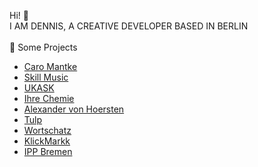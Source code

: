 Hi! 👋 
<br>
I AM DENNIS, A CREATIVE DEVELOPER BASED IN BERLIN
<br>
<br>
🌱 Some Projects
<ul> 
 <li><a href="https://www.caromantke.de/" target="_blank" rel="noopener noreferrer">Caro Mantke</a></li>
 <li><a href="https://skill-music.de/" target="_blank" rel="noopener noreferrer">Skill Music</a></li>
 <li><a href="https://taetigkeitsbericht-2023.aufarbeitungskommission.de" target="_blank" rel="noopener noreferrer">UKASK</a></li>
  <li><a href="https://www.ihre-chemie.de/" target="_blank" rel="noopener noreferrer">Ihre Chemie</a></li>
 <li><a href="https://alexandervonhoersten.de/" target="_blank" rel="noopener noreferrer">Alexander von Hoersten</a</li>
 <li><a href="https://www.tulp.de" target="_blank" rel="noopener noreferrer">Tulp</a></li>
 <li><a href="https://wortschatz-translation.de/" target="_blank" rel="noopener noreferrer">Wortschatz</a></li>
 <li><a href="https://klick.markk-hamburg.de" target="_blank" rel="noopener noreferrer">KlickMarkk</a></li>
 <li><a href="https://nakomm.ipp.uni-bremen.de/" target="_blank" rel="noopener noreferrer">IPP Bremen</a></li>
</ul>

<!---
denniszyche/denniszyche is a ✨ special ✨ repository because its `README.md` (this file) appears on your GitHub profile.
You can click the Preview link to take a look at your changes.
--->
